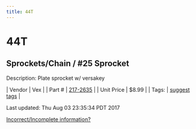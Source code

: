 ```yaml
---
title: 44T
---
```


# 44T
## Sprockets/Chain / #25 Sprocket
Description: 	Plate sprocket w/ versakey 

| Vendor | Vex | 
| Part # | [217-2635](http://www.vexrobotics.com/vexpro/motion/sprockets-and-chain/25-sprockets.html) | 
| Unit Price | $8.99 | 
| Tags: | [suggest tags](https://docs.google.com/forms/d/e/1FAIpQLSeWyY8v3RgOty-MyWmh9U0iivNYN_molChYyS-0U-o-kOAv_g/viewform) | 

Last updated: Thu Aug 03 23:35:34 PDT 2017

 [Incorrect/Incomplete information?](https://docs.google.com/forms/d/e/1FAIpQLSeWyY8v3RgOty-MyWmh9U0iivNYN_molChYyS-0U-o-kOAv_g/viewform)
